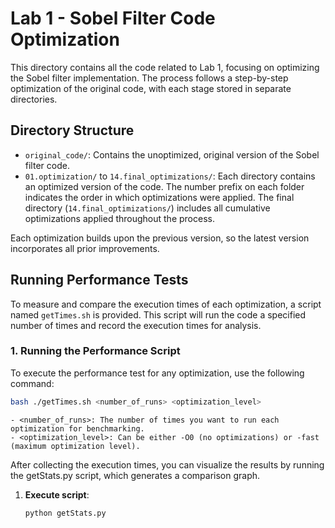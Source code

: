# Lab 1 - Sobel Filter Code Optimization

This directory contains all the code related to Lab 1, focusing on optimizing the Sobel filter implementation. The process follows a step-by-step optimization of the original code, with each stage stored in separate directories.

## Directory Structure

- `original_code/`: Contains the unoptimized, original version of the Sobel filter code.
- `01.optimization/` to `14.final_optimizations/`: Each directory contains an optimized version of the code. The number prefix on each folder indicates the order in which optimizations were applied. The final directory (`14.final_optimizations/`) includes all cumulative optimizations applied throughout the process.

Each optimization builds upon the previous version, so the latest version incorporates all prior improvements.

## Running Performance Tests

To measure and compare the execution times of each optimization, a script named `getTimes.sh` is provided. This script will run the code a specified number of times and record the execution times for analysis.

### 1. **Running the Performance Script**  
   To execute the performance test for any optimization, use the following command:

   ```bash
   bash ./getTimes.sh <number_of_runs> <optimization_level>
   ```
	- <number_of_runs>: The number of times you want to run each optimization for benchmarking.
	- <optimization_level>: Can be either -O0 (no optimizations) or -fast (maximum optimization level).


After collecting the execution times, you can visualize the results by running the getStats.py script, which generates a comparison graph.

1. **Execute script**:
    ```bash
    python getStats.py
    ```
